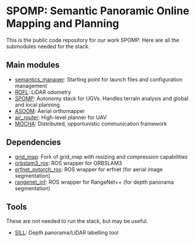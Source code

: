 # SPOMP: Semantic Panoramic Online Mapping and Planning

This is the public code repository for our work SPOMP.
Here are all the submodules needed for the stack.

## Main modules

- [semantics_manager](git@github.com:KumarRobotics/semantics_manager): Starting point for launch files and configuration management
- [ROFL](https://github.com/versatran01/rofl-beta): LiDAR odometry
- [SPOMP](git@github.com:KumarRobotics/spomp-system): Autonomy stack for UGVs.  Handles terrain analysis and global and local planning.
- [ASOOM](git@github.com:KumarRobotics/asoom): Aerial orthomapper
- [air_router](https://github.com/KumarRobotics/air_router): High-level planner for UAV
- [MOCHA](git@github.com:KumarRobotics/MOCHA): Distributed, opportunistic communication framework

## Dependencies

- [grid_map](https://github.com/KumarRobotics/grid_map): Fork of grid_map with resizing and compression capabilities
- [orbslam3_ros](https://github.com/iandouglas96/orbslam3_ros/): ROS wrapper for ORBSLAM3
- [erfnet_pytorch_ros](https://github.com/iandouglas96/erfnet_pytorch_ros): ROS wrapper for erfnet (for aerial image segmentation)
- [rangenet_inf](https://github.com/iandouglas96/rangenet_inf): ROS wrapper for RangeNet++ (for depth panorama segmentation)

## Tools
These are not needed to run the stack, but may be useful.

- [SILL](https://github.com/iandouglas96/sill): Depth panorama/LiDAR labelling tool
